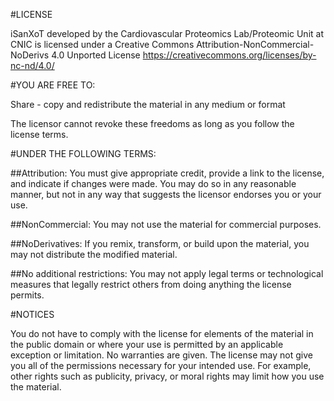 #LICENSE

iSanXoT developed by the Cardiovascular Proteomics Lab/Proteomic Unit at CNIC is licensed under a Creative Commons Attribution-NonCommercial-NoDerivs 4.0 Unported License
https://creativecommons.org/licenses/by-nc-nd/4.0/


#YOU ARE FREE TO:

Share - copy and redistribute the material in any medium or format

The licensor cannot revoke these freedoms as long as you follow the license terms.


#UNDER THE FOLLOWING TERMS:

##Attribution:
You must give appropriate credit, provide a link to the license, and indicate if changes were made. You may do so in any reasonable manner, but not in any way that suggests the licensor endorses you or your use.

##NonCommercial:
You may not use the material for commercial purposes.

##NoDerivatives:
If you remix, transform, or build upon the material, you may not distribute the modified material.

##No additional restrictions:
You may not apply legal terms or technological measures that legally restrict others from doing anything the license permits.


#NOTICES

You do not have to comply with the license for elements of the material in the public domain or where your use is permitted by an applicable exception or limitation.
No warranties are given. The license may not give you all of the permissions necessary for your intended use. For example, other rights such as publicity, privacy, or moral rights may limit how you use the material.
